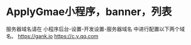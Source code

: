# ApplyGmae小程序，banner，列表
服务器域名请在 小程序后台-设置-开发设置-服务器域名 中进行配置以下两个域名。
https://gank.io
https://c.y.qq.com
